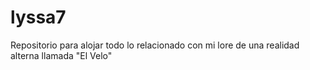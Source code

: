 # lyssa7
Repositorio para alojar todo lo relacionado con mi lore de una realidad alterna llamada "El Velo"
